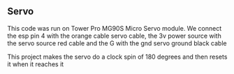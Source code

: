 Servo
-------

This code was run on Tower Pro MG90S Micro Servo module. We connect the esp pin 4 with the orange cable servo cable, the 3v power source with the servo source red cable and the G with the gnd servo ground black cable


This project makes the servo do a clock spin of 180 degrees and then resets it when it reaches it
